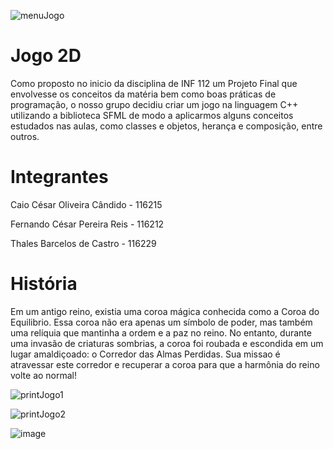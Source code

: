 

![menuJogo](https://github.com/user-attachments/assets/75a49074-cc73-47b3-b859-551521f1d9ac)


# Jogo 2D

Como proposto no inicio da disciplina de INF 112 um Projeto Final que envolvesse os conceitos da matéria bem como boas práticas de programação, o nosso grupo decidiu criar um jogo na linguagem C++ utilizando a biblioteca SFML de modo a aplicarmos alguns conceitos estudados nas aulas, como classes e objetos, herança e composição, entre outros.

# Integrantes
Caio César Oliveira Cândido - 116215

Fernando César Pereira Reis - 116212

Thales Barcelos de Castro - 116229

# História

Em um antigo reino, existia uma coroa mágica conhecida como a Coroa do Equilibrio. Essa coroa não era apenas um símbolo de poder, mas também uma relíquia que mantinha a ordem e a paz no reino. No entanto, durante uma invasão de criaturas sombrias, a coroa foi roubada e escondida em um lugar amaldiçoado: o Corredor das Almas Perdidas. Sua missao é atravessar este corredor e recuperar a coroa para que a harmônia do reino volte ao normal!

![printJogo1](https://github.com/user-attachments/assets/4406c5f0-c23a-44ab-a2ec-005b6f7be094)

![printJogo2](https://github.com/user-attachments/assets/f37ca1d7-ee55-4ed6-a314-9e12da194293)

![image](https://github.com/user-attachments/assets/3947ce74-bb08-4095-a889-484cbf15531a)



